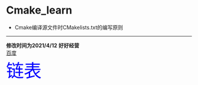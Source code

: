 # Cmake_learn
- Cmake编译源文件时CMakelists.txt的编写原则
--------------------
**修改时间为2021/4/12**
**好好经营**  
[百度](http://www.baidu.com)  
<font size = "7" color = "blue">链表</font>
